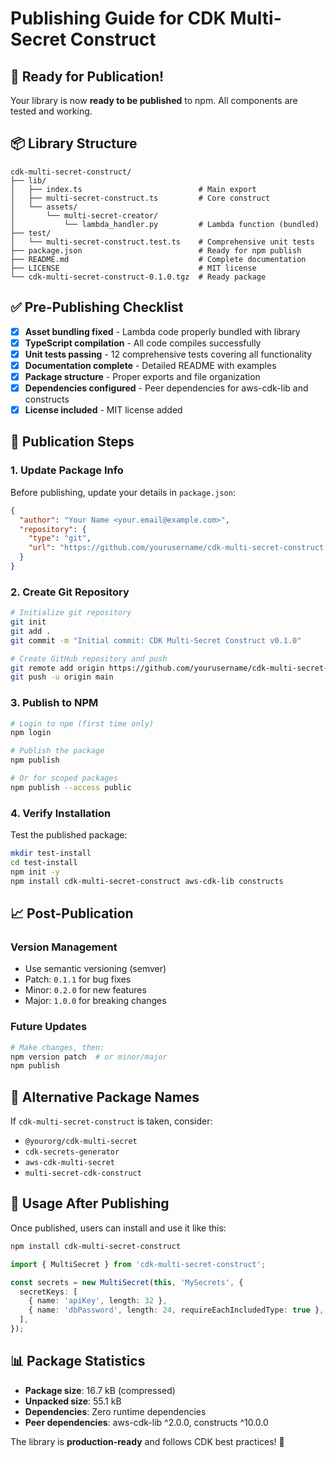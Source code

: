 # Publishing Guide for CDK Multi-Secret Construct

## 🚀 Ready for Publication!

Your library is now **ready to be published** to npm. All components are tested and working.

## 📦 Library Structure

```
cdk-multi-secret-construct/
├── lib/
│   ├── index.ts                          # Main export
│   ├── multi-secret-construct.ts         # Core construct
│   └── assets/
│       └── multi-secret-creator/
│           └── lambda_handler.py         # Lambda function (bundled)
├── test/
│   └── multi-secret-construct.test.ts    # Comprehensive unit tests
├── package.json                          # Ready for npm publish
├── README.md                             # Complete documentation
├── LICENSE                               # MIT license
└── cdk-multi-secret-construct-0.1.0.tgz  # Ready package
```

## ✅ Pre-Publishing Checklist

- [x] **Asset bundling fixed** - Lambda code properly bundled with library
- [x] **TypeScript compilation** - All code compiles successfully
- [x] **Unit tests passing** - 12 comprehensive tests covering all functionality
- [x] **Documentation complete** - Detailed README with examples
- [x] **Package structure** - Proper exports and file organization
- [x] **Dependencies configured** - Peer dependencies for aws-cdk-lib and constructs
- [x] **License included** - MIT license added

## 🎯 Publication Steps

### 1. Update Package Info
Before publishing, update your details in `package.json`:

```json
{
  "author": "Your Name <your.email@example.com>",
  "repository": {
    "type": "git",
    "url": "https://github.com/yourusername/cdk-multi-secret-construct.git"
  }
}
```

### 2. Create Git Repository
```bash
# Initialize git repository
git init
git add .
git commit -m "Initial commit: CDK Multi-Secret Construct v0.1.0"

# Create GitHub repository and push
git remote add origin https://github.com/yourusername/cdk-multi-secret-construct.git
git push -u origin main
```

### 3. Publish to NPM
```bash
# Login to npm (first time only)
npm login

# Publish the package
npm publish

# Or for scoped packages
npm publish --access public
```

### 4. Verify Installation
Test the published package:
```bash
mkdir test-install
cd test-install
npm init -y
npm install cdk-multi-secret-construct aws-cdk-lib constructs
```

## 📈 Post-Publication

### Version Management
- Use semantic versioning (semver)
- Patch: `0.1.1` for bug fixes
- Minor: `0.2.0` for new features
- Major: `1.0.0` for breaking changes

### Future Updates
```bash
# Make changes, then:
npm version patch  # or minor/major
npm publish
```

## 🔧 Alternative Package Names

If `cdk-multi-secret-construct` is taken, consider:
- `@yourorg/cdk-multi-secret`
- `cdk-secrets-generator`
- `aws-cdk-multi-secret`
- `multi-secret-cdk-construct`

## 🎉 Usage After Publishing

Once published, users can install and use it like this:

```bash
npm install cdk-multi-secret-construct
```

```typescript
import { MultiSecret } from 'cdk-multi-secret-construct';

const secrets = new MultiSecret(this, 'MySecrets', {
  secretKeys: [
    { name: 'apiKey', length: 32 },
    { name: 'dbPassword', length: 24, requireEachIncludedType: true },
  ],
});
```

## 📊 Package Statistics

- **Package size**: 16.7 kB (compressed)
- **Unpacked size**: 55.1 kB
- **Dependencies**: Zero runtime dependencies
- **Peer dependencies**: aws-cdk-lib ^2.0.0, constructs ^10.0.0

The library is **production-ready** and follows CDK best practices! 🚀